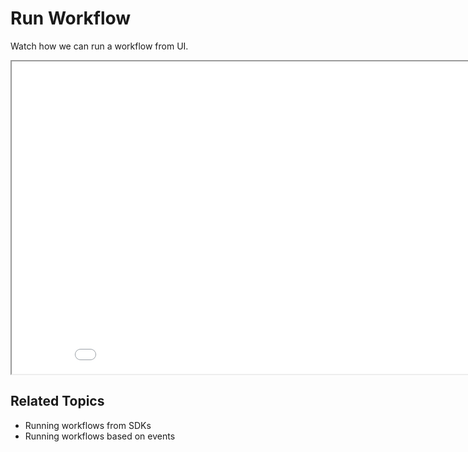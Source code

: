 # Run Workflow

Watch how we can run a workflow from UI.

<div className="embed-loom-video">
    <iframe
        width="890px"
        height="500px"
        allow="fullscreen;"
        src={"https://player.vimeo.com/video/819025462?h=1d60e95a22"}
    ></iframe>
</div>


## Related Topics

* Running workflows from SDKs
* Running workflows based on events
